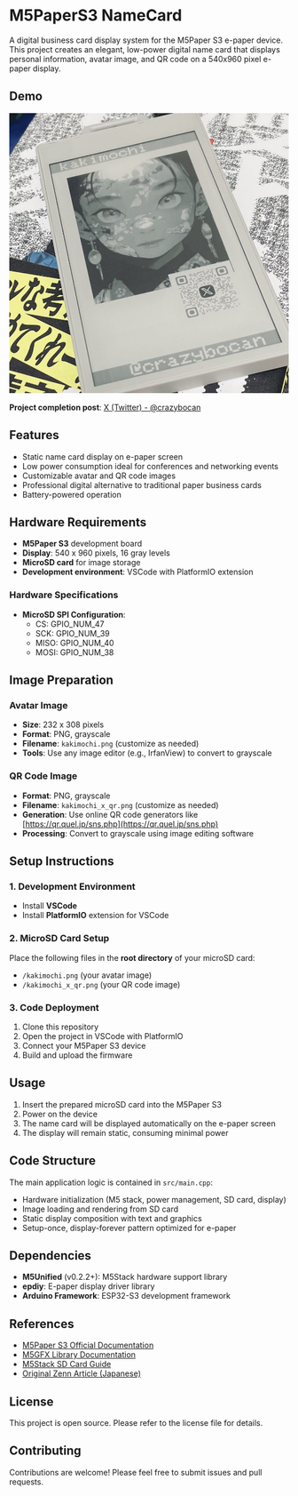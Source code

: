 # M5PaperS3 NameCard

A digital business card display system for the M5Paper S3 e-paper device. This project creates an elegant, low-power digital name card that displays personal information, avatar image, and QR code on a 540x960 pixel e-paper display.

## Demo

![M5PaperS3 NameCard Demo](demo_image.jpg)

**Project completion post**: [X (Twitter) - @crazybocan](https://x.com/crazybocan/status/1872445303632343306)

## Features

- Static name card display on e-paper screen
- Low power consumption ideal for conferences and networking events
- Customizable avatar and QR code images
- Professional digital alternative to traditional paper business cards
- Battery-powered operation

## Hardware Requirements

- **M5Paper S3** development board
- **Display**: 540 x 960 pixels, 16 gray levels
- **MicroSD card** for image storage
- **Development environment**: VSCode with PlatformIO extension

### Hardware Specifications

- **MicroSD SPI Configuration**:
  - CS: GPIO_NUM_47
  - SCK: GPIO_NUM_39
  - MISO: GPIO_NUM_40
  - MOSI: GPIO_NUM_38

## Image Preparation

### Avatar Image
- **Size**: 232 x 308 pixels
- **Format**: PNG, grayscale
- **Filename**: `kakimochi.png` (customize as needed)
- **Tools**: Use any image editor (e.g., IrfanView) to convert to grayscale

### QR Code Image
- **Format**: PNG, grayscale
- **Filename**: `kakimochi_x_qr.png` (customize as needed)
- **Generation**: Use online QR code generators like [https://qr.quel.jp/sns.php](https://qr.quel.jp/sns.php)
- **Processing**: Convert to grayscale using image editing software

## Setup Instructions

### 1. Development Environment
- Install **VSCode**
- Install **PlatformIO** extension for VSCode

### 2. MicroSD Card Setup
Place the following files in the **root directory** of your microSD card:
- `/kakimochi.png` (your avatar image)
- `/kakimochi_x_qr.png` (your QR code image)

### 3. Code Deployment
1. Clone this repository
2. Open the project in VSCode with PlatformIO
3. Connect your M5Paper S3 device
4. Build and upload the firmware

## Usage

1. Insert the prepared microSD card into the M5Paper S3
2. Power on the device
3. The name card will be displayed automatically on the e-paper screen
4. The display will remain static, consuming minimal power

## Code Structure

The main application logic is contained in `src/main.cpp`:
- Hardware initialization (M5 stack, power management, SD card, display)
- Image loading and rendering from SD card
- Static display composition with text and graphics
- Setup-once, display-forever pattern optimized for e-paper

## Dependencies

- **M5Unified** (v0.2.2+): M5Stack hardware support library
- **epdiy**: E-paper display driver library
- **Arduino Framework**: ESP32-S3 development framework

## References

- [M5Paper S3 Official Documentation](https://docs.m5stack.com/en/core/papers3)
- [M5GFX Library Documentation](https://github.com/m5stack/M5GFX/blob/master/docs/M5PaperS3.md)
- [M5Stack SD Card Guide](https://docs.m5stack.com/ja/arduino/m5cores3/sdcard)
- [Original Zenn Article (Japanese)](https://zenn.dev/kakimochi/scraps/d3c96ab1d5c8ec)

## License

This project is open source. Please refer to the license file for details.

## Contributing

Contributions are welcome! Please feel free to submit issues and pull requests.
